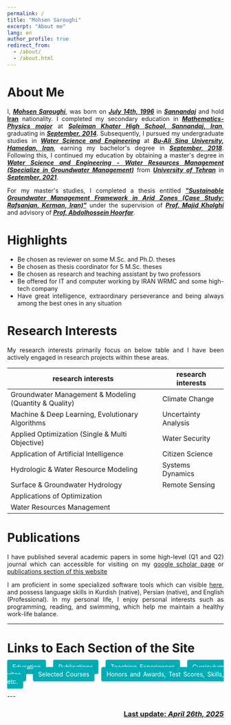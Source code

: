 ```yaml
---
permalink: /
title: "Mohsen Saroughi"
excerpt: "About me"
lang: en
author_profile: true
redirect_from:
  - /about/
  - /about.html
---
```


<head>
  <style>
    .cta-button {
  padding: 12px 24px;
  border-radius: 4px; 
  background-color: #00adb5;
  /* color: white; */
  color: #fff;
  border: none;
  box-shadow: 0 2px 4px rgba(0,0,0,0.2);
  transition: 0.2s ease-in-out;
  flex: 1 1 auto;
  max-width: 100%;
  text-align: center;
  margin: 5px 0;
  padding: 8px 12px; 
  margin-right: 10px;
  margin-bottom: 10px; 
   text-decoration: none;
}

  .small-font {
      font-size: smaller;
    }

.cta-button:visited {
  color: #fff;
}

.cta-button:active {
  color: #fff;
}

.cta-button:hover {
  background: #6aa9ad;
  transform: scale(1.05);
}


.button-container {
  display: flex;
  flex-wrap: wrap; 
  max-width: 1200px;
  margin: 0 auto;
  <!-- justify-content: space-between; -->
}

  </style>
</head>

<style>body {text-align: justify}</style>

# About Me
I, ***<u>Mohsen Saroughi</u>***, was born on ***<u>July 14th, 1996</u>*** in ***<u>Sannandaj</u>*** and hold **<u>Iran</u>** nationality. I completed my secondary education in ***<u>Mathematics-Physics major</u>*** at ***<u>Soleiman Khater High School, Sannandaj, Iran</u>***, graduating in ***<u>September, 2014</u>***. Subsequently, I pursued my undergraduate studies in ***<u>Water Science and Engineering</u>*** at ***<u>Bu-Ali Sina University, Hamedan, Iran</u>***, earning my bachelor's degree in ***<u>September, 2018</u>***. Following this, I continued my education by obtaining a master's degree in ***<u>Water Science and Engineering - Water Resources Management (Specialize in Groundwater Management)</u>*** from ***<u>University of Tehran</u>*** in ***<u>September, 2021</u>***. 

For my master's studies, I completed a thesis entitled ***<u>"Sustainable Groundwater Management Framework in Arid Zones (Case Study: Rafsanjan, Kerman, Iran)"</u>*** under the supervision of ***<u>Prof. Majid Kholghi</u>*** and advisory of ***<u>Prof. Abdolhossein Hoorfar</u>***.

# Highlights
* Be chosen as reviewer on some M.Sc. and Ph.D. theses
* Be chosen as thesis coordinator for 5 M.Sc. theses
* Be chosen as research and teaching assistant by two professors
* Be offered for IT and computer working by IRAN WRMC and some high-tech company
* Have great intelligence, extraordinary perseverance and being always among the best ones in any situation

# Research Interests
My research interests primarily focus on below table and I have been actively engaged in research projects within these areas.

| research interests | research interests |
|-----------------------------------------------------------|-----------------------|
| Groundwater Management & Modeling (Quantity & Quality)    | Climate Change        |
| Machine & Deep Learning, Evolutionary Algorithms          | Uncertainty Analysis  |
| Applied Optimization (Single & Multi Objective)           | Water Security        |
| Application of Artificial Intelligence                    | Citizen Science       |
| Hydrologic & Water Resource Modeling                      | Systems Dynamics      |
| Surface & Groundwater Hydrology                           | Remote Sensing        |
| Applications of Optimization                              |                       |
| Water Resources Management                                |                       |

# Publications
I have published several academic papers in some high-level (Q1 and Q2) journal which can accessible for visiting on my [google scholar page](https://scholar.google.com/citations?user=tJ8beTgAAAAJ&hl=en) or [publications section of this website](/publications/)

I am proficient in some specialized software tools which can visible [here](/honors_and_extra/), and possess language skills in Kurdish (native), Persian (native), and English (Professional). In my personal life, I enjoy personal interests such as programming, reading, and swimming, which help me maintain a healthy work-life balance.

<!-- Throughout my academic and professional career, I have held positions such as (Job Title/Position) at (Place of Employment) from (Start Date) to (End Date), during which I contributed to various projects and gained valuable experience. Additionally, I am an active member of professional organizations such as (Name of Organization/Association). -->

---
# Links to Each Section of the Site
<div class="button-container">
  <a class="cta-button" href="/education/">Education</a>
  <a class="cta-button" href="/publications/">Publications</a>
  <a class="cta-button" href="/teaching/">Teaching Experiences</a>
  <a class="cta-button" href="/cv/">Curriculum vitae</a>
  <a class="cta-button" href="/selected_courses/">Selected Courses</a>
  <a class="cta-button" href="/honors_and_extra/">Honors and Awards, Test Scores, Skills, etc.</a>
  <!-- <a class="cta-button" href="/projects/">Projects</a>
  <a class="cta-button" href="/research/">Research Experiences</a>
  <a class="cta-button" href="/extracurricular/">Extra Curricular Activities</a>
  <a class="cta-button" href="/industry/">Industry Experiences</a>
  <a class="cta-button" href="/biography/">Biography</a>
  <a class="cta-button" href="/gallery/">Images and Gallery</a>
  <a class="cta-button" href="/news/">News</a>
  <a class="cta-button" href="/contact/">Contact</a> -->
</div>

<br>
---
<p align="right">
  <h3 align="right"><b><u> Last update: <i>April 26th, 2025 </i></u></b></h3></p>

